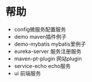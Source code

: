 # 帮助
* config微服务配置服务
* demo maven插件例子
* demo-mybatis mybatis里例子
* eureka-server 服务注册服务
* maven-pt-plugin 网站plugin
* service-echo echo服务
* ui 前端服务